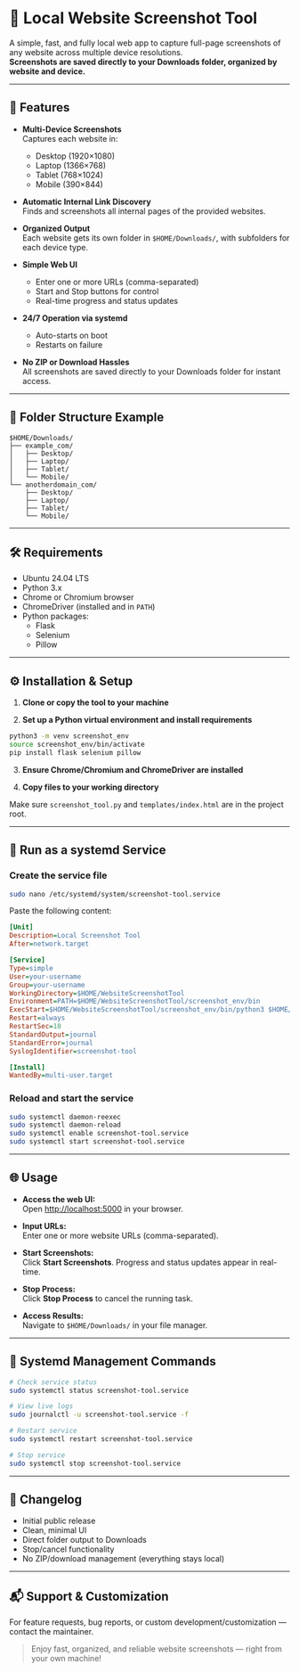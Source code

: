 # 📸 Local Website Screenshot Tool

A simple, fast, and fully local web app to capture full-page screenshots of any website across multiple device resolutions.  
**Screenshots are saved directly to your Downloads folder, organized by website and device.**

---

## 🚀 Features

- **Multi-Device Screenshots**  
  Captures each website in:
  - Desktop (1920×1080)
  - Laptop (1366×768)
  - Tablet (768×1024)
  - Mobile (390×844)

- **Automatic Internal Link Discovery**  
  Finds and screenshots all internal pages of the provided websites.

- **Organized Output**  
  Each website gets its own folder in `$HOME/Downloads/`, with subfolders for each device type.

- **Simple Web UI**  
  - Enter one or more URLs (comma-separated)
  - Start and Stop buttons for control
  - Real-time progress and status updates

- **24/7 Operation via systemd**  
  - Auto-starts on boot
  - Restarts on failure

- **No ZIP or Download Hassles**  
  All screenshots are saved directly to your Downloads folder for instant access.

---

## 📂 Folder Structure Example

```
$HOME/Downloads/
├── example_com/
│   ├── Desktop/
│   ├── Laptop/
│   ├── Tablet/
│   └── Mobile/
└── anotherdomain_com/
    ├── Desktop/
    ├── Laptop/
    ├── Tablet/
    └── Mobile/
```

---

## 🛠️ Requirements

- Ubuntu 24.04 LTS
- Python 3.x
- Chrome or Chromium browser
- ChromeDriver (installed and in `PATH`)
- Python packages:
  - Flask
  - Selenium
  - Pillow

---

## ⚙️ Installation & Setup

1. **Clone or copy the tool to your machine**

2. **Set up a Python virtual environment and install requirements**

```bash
python3 -m venv screenshot_env
source screenshot_env/bin/activate
pip install flask selenium pillow
```

3. **Ensure Chrome/Chromium and ChromeDriver are installed**

4. **Copy files to your working directory**

Make sure `screenshot_tool.py` and `templates/index.html` are in the project root.

---

## 🔧 Run as a systemd Service

### Create the service file

```bash
sudo nano /etc/systemd/system/screenshot-tool.service
```

Paste the following content:

```ini
[Unit]
Description=Local Screenshot Tool
After=network.target

[Service]
Type=simple
User=your-username
Group=your-username
WorkingDirectory=$HOME/WebsiteScreenshotTool
Environment=PATH=$HOME/WebsiteScreenshotTool/screenshot_env/bin
ExecStart=$HOME/WebsiteScreenshotTool/screenshot_env/bin/python3 $HOME/WebsiteScreenshotTool/screenshot_tool.py
Restart=always
RestartSec=10
StandardOutput=journal
StandardError=journal
SyslogIdentifier=screenshot-tool

[Install]
WantedBy=multi-user.target
```

### Reload and start the service

```bash
sudo systemctl daemon-reexec
sudo systemctl daemon-reload
sudo systemctl enable screenshot-tool.service
sudo systemctl start screenshot-tool.service
```

---

## 🌐 Usage

- **Access the web UI:**  
  Open [http://localhost:5000](http://localhost:5000) in your browser.

- **Input URLs:**  
  Enter one or more website URLs (comma-separated).

- **Start Screenshots:**  
  Click **Start Screenshots**. Progress and status updates appear in real-time.

- **Stop Process:**  
  Click **Stop Process** to cancel the running task.

- **Access Results:**  
  Navigate to `$HOME/Downloads/` in your file manager.

---

## 🧭 Systemd Management Commands

```bash
# Check service status
sudo systemctl status screenshot-tool.service

# View live logs
sudo journalctl -u screenshot-tool.service -f

# Restart service
sudo systemctl restart screenshot-tool.service

# Stop service
sudo systemctl stop screenshot-tool.service
```

---

## 📝 Changelog

- Initial public release
- Clean, minimal UI
- Direct folder output to Downloads
- Stop/cancel functionality
- No ZIP/download management (everything stays local)

---

## 📬 Support & Customization

For feature requests, bug reports, or custom development/customization — contact the maintainer.

> Enjoy fast, organized, and reliable website screenshots — right from your own machine!